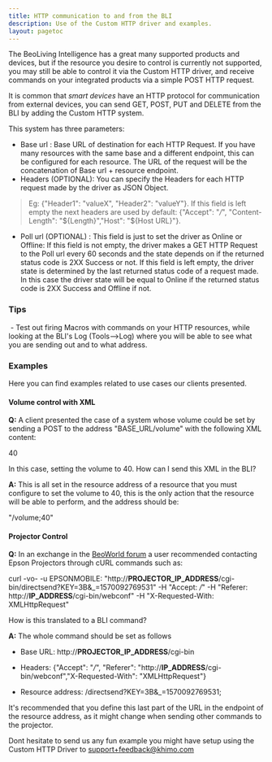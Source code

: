 ```yaml
---
title: HTTP communication to and from the BLI
description: Use of the Custom HTTP driver and examples.
layout: pagetoc
---
```


The BeoLiving Intelligence has a great many supported products and devices, but if the resource you desire to control is currently not supported, you may still be able to control it via the Custom HTTP driver, and receive commands on your integrated products via a simple POST HTTP request.

It is common that _smart devices_ have an HTTP protocol for communication from external devices, you can send GET, POST, PUT and DELETE from the BLI by adding the Custom HTTP system.

This system has three parameters:
- Base url : Base URL of destination for each HTTP Request. If you have many resources with the same base and a different endpoint, this can be configured for each resource. The URL of the request will be the concatenation of Base url + resource endpoint.
- Headers (OPTIONAL): You can specify the Headers for each HTTP request made by the driver as JSON Object.
 > Eg: {"Header1": "valueX", "Header2": "valueY"}. If this field is left empty the next headers are used by default: {"Accept": "*/*", "Content-Length": "${Length}","Host": "${Host URL}"}. 
- Poll url (OPTIONAL) : This field is just to set the driver as Online or Offline: If this field is not empty, the driver makes a GET HTTP Request to the Poll url every 60 seconds and the state depends on if the returned status code is 2XX Success or not. If this field is left empty, the driver state is determined by the last returned status code of a request made. In this case the driver state will be equal to Online if the returned status code is 2XX Success and Offline if not.

### Tips

 - Test out firing Macros with commands on your HTTP resources, while looking at the BLI's Log (Tools-->Log) where you will be able to see what you are sending out and to what address.

### Examples
Here you can find examples related to use cases our clients presented.

#### Volume control with XML

**Q:** A client presented the case of a system whose volume could be set by sending a POST to the address "BASE_URL/volume" with the following XML content:

<?xml version="1.0" ?>
<volume>40</volume>

In this case, setting the volume to 40. How can I send this XML in the BLI?

**A:** This is all set in the resource address of a resource that you must configure to set the volume to 40, this is the only action that the resource will be able to perform, and the address should be: 

"/volume;<volume>40</volume>"

#### Projector Control

**Q:** In an exchange in the [BeoWorld forum](https://forum.beoworld.org/forums/p/36777/325400.aspx#325400) a user recommended contacting Epson Projectors through cURL commands such as:

curl -vo- -u EPSONMOBILE: "http://__PROJECTOR_IP_ADDRESS__/cgi-bin/directsend?KEY=3B&_=1570092769531" -H "Accept: */*" -H "Referer: http://__IP_ADDRESS__/cgi-bin/webconf" -H "X-Requested-With: XMLHttpRequest"

How is this translated to a BLI command?

**A:** The whole command should be set as follows

 - Base URL: http://__PROJECTOR_IP_ADDRESS__/cgi-bin
 - Headers: {"Accept": "*/*", "Referer": "http://__IP_ADDRESS__/cgi-bin/webconf","X-Requested-With": "XMLHttpRequest"}

 - Resource address: /directsend?KEY=3B&_=1570092769531;

It's recommended that you define this last part of the URL in the endpoint of the resource address, as it might change when sending other commands to the projector.

Dont hesitate to send us any fun example you might have setup using the Custom HTTP Driver to [support+feedback@khimo.com](support+feedback@khimo.com)
